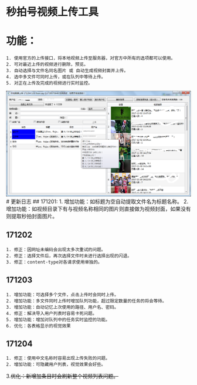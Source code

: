 秒拍号视频上传工具  
=====
# 功能：
	1. 使用官方的上传接口，将本地视频上传至服务器，对官方中所有的选项都可以使用。
	2. 可对最近上传的视频进行删除，预览。  
	3. 自动选择与文件名同名图片 或 自动生成视频封面并上传。  
	4. 选中多文件可同时上传，或在队列中等待上传。  
	5. 对正在上传及完成的视频进行实时监控。
<img src="image/sample.png">
# 更新日志
## 171201:    
    1. 增加功能：如标题为空自动提取文件名为标题名称。  
    2. 增加功能：如视频目录下有与视频名称相同的图片则直接做为视频封面，如果没有则提取秒拍封面图片。  
    
## 171202  
    1. 修正：因网址未编码会出现太多次重试的问题。  
    2. 修正：选择文件后，再次选择文件时未进行选择出现的闪退。
    3. 修正：content-type对各请求使用单独的。   
## 171203  
    1. 增加功能：可选择多个文件，点击上传时会同时上传。  
    2. 增加功能：多文件同时上传时增加队列功能，超过限定数量的任务的将会等待。  
    3. 增加功能：自动记忆上次使用的路径、用户名、密码。  
    4. 修正：解决导入用户列表时容易卡死问题。  
    5. 增加功能：增加对队列中的任务实时监控的功能。  
    6. 优化：各表格显示的视觉效果
## 171204
    1. 修正：使用中文名称时容易出现上传失败的问题。
    2. 增加功能：可隐藏用户列表，视觉效果会好些。
   3.~~优化：新增加条目时会刷新整个视频列表问题。~~
